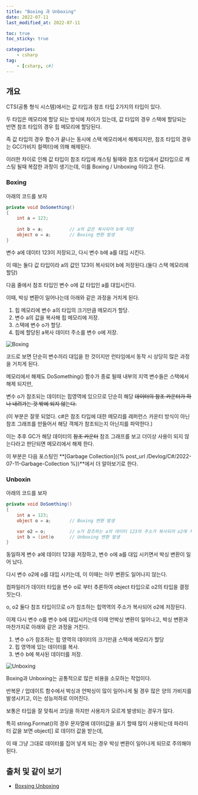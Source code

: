 ```yaml
---
title: "Boxing 과 Unboxing"
date: 2022-07-11
last_modified_at: 2022-07-11

toc: true
toc_sticky: true

categories:
    - csharp
tag:
    - [csharp, c#]
---
```


## 개요

CTS(공통 형식 시스템)에서는 값 타입과 참조 타입 2가지의 타입이 있다.
  
두 타입은 메모리에 할당 되는 방식에 차이가 있는데, 값 타입의 경우 스택에 할당되는 반면 참조 타입의 경우 힙 메모리에 할당된다.
  
즉 값 타입의 경우 함수가 끝나는 동시에 스택 메모리에서 해제되지만, 참조 타입의 경우는 GC(가비지 컬렉터)에 의해 해제된다.
  
이러한 차이로 인해 값 타입이 참조 타입에 캐스팅 될때와 참조 타입에서 값타입으로 캐스팅 될때 복잡한 과정이 생기는데, 이를 Boxing / Unboxing 이라고 한다.

### Boxing

아래의 코드를 보자

```cs
private void DoSomething()
{
    int a = 123;
    
    int b = a;          // a의 값은 복사되어 b에 저장
    object o = a;       // Boxing 변환 발생
}
```

변수 a에 데이터 123이 저장되고, 다시 변수 b에 a를 대입 시킨다.

이 때는 둘다 값 타입이라 a의 값인 123이 복사되어 b에 저장된다.(둘다 스택 메모리에 할당)

다음 줄에서 참조 타입인 변수 o에 값 타입인 a를 대입시킨다.

이때, 박싱 변환이 일어나는데 아래와 같은 과정을 거치게 된다.

 1. 힙 메모리에 변수 a의 타입의 크기만큼 메모리가 할당.
 2. 변수 a의 값을 복사해 힙 메모리에 저장.
 3. 스택에 변수 o가 할당.
 4. 힙에 할당된 a복사 데이터 주소를 변수 o에 저장.

![Boxing](https://docs.microsoft.com/ko-kr/dotnet/csharp/programming-guide/types/media/boxing-and-unboxing/boxing-operation-i-o-variables.gif)

코드로 보면 단순히 변수끼리 대입을 한 것이지만 런타임에서 동작 시 상당히 많은 과정을 거치게 된다.

메모리에서 해제도 DoSomething() 함수가 종료 될때 내부의 지역 변수들은 스택에서 해제 되지만,

변수 o가 참조되는 데이터는 힙영역에 있으므로 단순히 해당 ~~데이터의 참조 카운터가 하나 내려가는 것 밖에 되지 않는다.~~

(이 부분은 잘못 되었다. c#은 참조 타입에 대한 메모리를 레퍼런스 카운터 방식이 아닌 참조 그래프를 만들어서 해당 객체가 참조되는지 아닌지를 파악한다.)

이는 추후 GC가 해당 데이터의 ~~참조 카운터~~ 참조 그래프를 보고 더이상 사용이 되지 않는다라고 판단되면 메모리에서 해제 한다.

이 부분은 다음 포스팅인 **[Garbage Collection]({% post_url /Devlog/C#/2022-07-11-Garbage-Collection %})**에서 더 알아보기로 한다.

### Unboxin

아래의 코드를 보자

```cs
private void DoSomthing()
{
    int a = 123;
    object o = a;       // Boxing 변환 발생

    var o2 = o;         // o가 참조하는 a의 데이터 123의 주소가 복사되어 o2에 저장
    int b = (int)o      // Unboxing 변환 발생
}
```

동일하게 변수 a에 데이터 123을 저장하고, 변수 o에 a를 대입 시키면서 박싱 변환이 일어 났다.

다시 변수 o2에 o를 대입 시키는데, 이 이때는 아무 변환도 일어나지 않는다.

컴파일러가 데이터 타입을 변수 o로 부터 추론하여 object 타입으로 o2의 타입을 결정짓는다.

o, o2 둘다 참조 타입이므로 o가 참조하는 힙역역의 주소가 복사되어 o2에 저장된다.

이제 다시 변수 o를 변수 b에 대입시키는데 이때 언박싱 변환이 일어나고, 박싱 변환과 마찬가지로 아래와 같은 과정을 거친다.

 1. 변수 o가 참조하는 힙 영역의 데이터의 크기만큼 스택에 메모리가 할당
 2. 힙 영역에 있는 데이터를 복사.
 3. 변수 b에 복사된 데이터를 저장.

![Unboxing](https://docs.microsoft.com/ko-kr/dotnet/csharp/programming-guide/types/media/boxing-and-unboxing/unboxing-conversion-operation.gif)

Boxing과 Unboxing는 공통적으로 많은 비용을 소모하는 작업이다.

반복문 / 업데이트 함수에서 박싱과 언박싱이 많이 일어나게 될 경우 많은 양의 가비지를 발생시키고, 이는 성능저하로 이어진다.

보통은 타입을 잘 맞춰서 코딩을 하지만 사용자가 모르게 발생되는 경우가 많다.

특히 string.Format()의 경우 문자열에 데이터값을 표기 할때 많이 사용되는데 파라미터 값을 보면 object[] 로 데이터 값을 받는데,

이 때 그냥 그대로 데이터를 집어 넣게 되는 경우 박싱 변환이 일어나게 되므로 주의해야된다.

## 출처 및 같이 보기

- [Boxsing Unboxing](https://docs.microsoft.com/ko-kr/dotnet/csharp/programming-guide/types/boxing-and-unboxing)